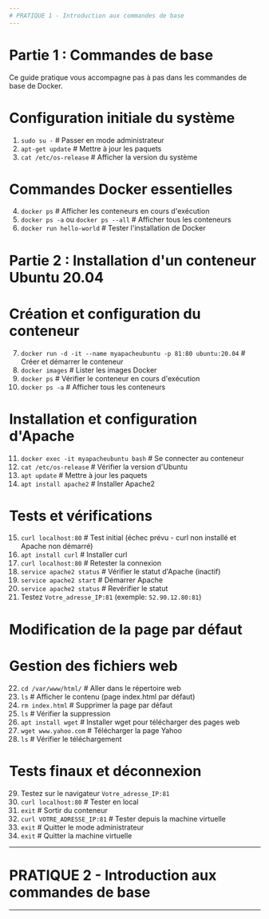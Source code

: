 ```yaml
---
# PRATIQUE 1 - Introduction aux commandes de base
---
```


# Partie 1 : Commandes de base

Ce guide pratique vous accompagne pas à pas dans les commandes de base de Docker.

# Configuration initiale du système
1. `sudo su -` # Passer en mode administrateur
2. `apt-get update` # Mettre à jour les paquets
3. `cat /etc/os-release` # Afficher la version du système

# Commandes Docker essentielles
4. `docker ps` # Afficher les conteneurs en cours d'exécution
5. `docker ps -a` ou `docker ps --all` # Afficher tous les conteneurs
6. `docker run hello-world` # Tester l'installation de Docker

# Partie 2 : Installation d'un conteneur Ubuntu 20.04
# Création et configuration du conteneur
7. `docker run -d -it --name myapacheubuntu -p 81:80 ubuntu:20.04` # Créer et démarrer le conteneur
8. `docker images` # Lister les images Docker
9. `docker ps` # Vérifier le conteneur en cours d'exécution
10. `docker ps -a` # Afficher tous les conteneurs

# Installation et configuration d'Apache
11. `docker exec -it myapacheubuntu bash` # Se connecter au conteneur
12. `cat /etc/os-release` # Vérifier la version d'Ubuntu
13. `apt update` # Mettre à jour les paquets
14. `apt install apache2` # Installer Apache2

# Tests et vérifications
15. `curl localhost:80` # Test initial (échec prévu - curl non installé et Apache non démarré)
16. `apt install curl` # Installer curl
17. `curl localhost:80` # Retester la connexion
18. `service apache2 status` # Vérifier le statut d'Apache (inactif)
19. `service apache2 start` # Démarrer Apache
20. `service apache2 status` # Revérifier le statut
21. Testez `Votre_adresse_IP:81` (exemple: `52.90.12.80:81`)

# Modification de la page par défaut
# Gestion des fichiers web
22. `cd /var/www/html/` # Aller dans le répertoire web
23. `ls` # Afficher le contenu (page index.html par défaut)
24. `rm index.html` # Supprimer la page par défaut
25. `ls` # Vérifier la suppression
26. `apt install wget` # Installer wget pour télécharger des pages web
27. `wget www.yahoo.com` # Télécharger la page Yahoo
28. `ls` # Vérifier le téléchargement

# Tests finaux et déconnexion
29. Testez sur le navigateur `Votre_adresse_IP:81`
30. `curl localhost:80` # Tester en local
31. `exit` # Sortir du conteneur
32. `curl VOTRE_ADRESSE_IP:81` # Tester depuis la machine virtuelle
33. `exit` # Quitter le mode administrateur
34. `exit` # Quitter la machine virtuelle



---
# PRATIQUE 2 - Introduction aux commandes de base
---
